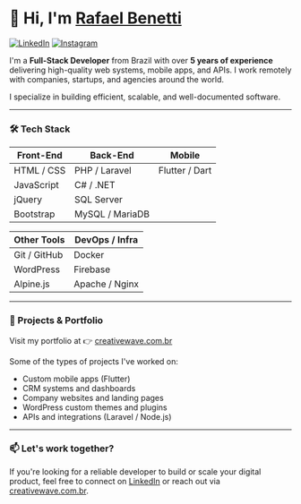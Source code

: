 # 👋 Hi, I'm [Rafael Benetti](https://creativewave.com.br)

[![LinkedIn](https://img.shields.io/badge/LinkedIn-%230077B5.svg?style=for-the-badge&logo=linkedin&logoColor=white)](https://www.linkedin.com/in/rafael-silv%C3%A9rio-9391531b5/)
[![Instagram](https://img.shields.io/badge/Instagram-%23E4405F.svg?style=for-the-badge&logo=instagram&logoColor=white)](https://www.instagram.com/_rafa_surf)

I'm a **Full-Stack Developer** from Brazil with over **5 years of experience** delivering high-quality web systems, mobile apps, and APIs. I work remotely with companies, startups, and agencies around the world.

I specialize in building efficient, scalable, and well-documented software.

---

### 🛠 Tech Stack

| Front-End       | Back-End         | Mobile         |
|-----------------|------------------|----------------|
| HTML / CSS      | PHP / Laravel    | Flutter / Dart |
| JavaScript      | C# / .NET        |                |
| jQuery          | SQL Server       |                |
| Bootstrap       | MySQL / MariaDB  |                |

| Other Tools     | DevOps / Infra   |
|-----------------|------------------|
| Git / GitHub    | Docker           |
| WordPress       | Firebase         |
| Alpine.js       | Apache / Nginx   |

---

### 🚀 Projects & Portfolio

Visit my portfolio at 👉 [creativewave.com.br](https://creativewave.com.br)

Some of the types of projects I've worked on:
- Custom mobile apps (Flutter)
- CRM systems and dashboards
- Company websites and landing pages
- WordPress custom themes and plugins
- APIs and integrations (Laravel / Node.js)

---

### 📫 Let's work together?

If you're looking for a reliable developer to build or scale your digital product, feel free to connect on [LinkedIn](https://www.linkedin.com/in/rafael-silv%C3%A9rio-9391531b5/) or reach out via [creativewave.com.br](https://creativewave.com.br).
